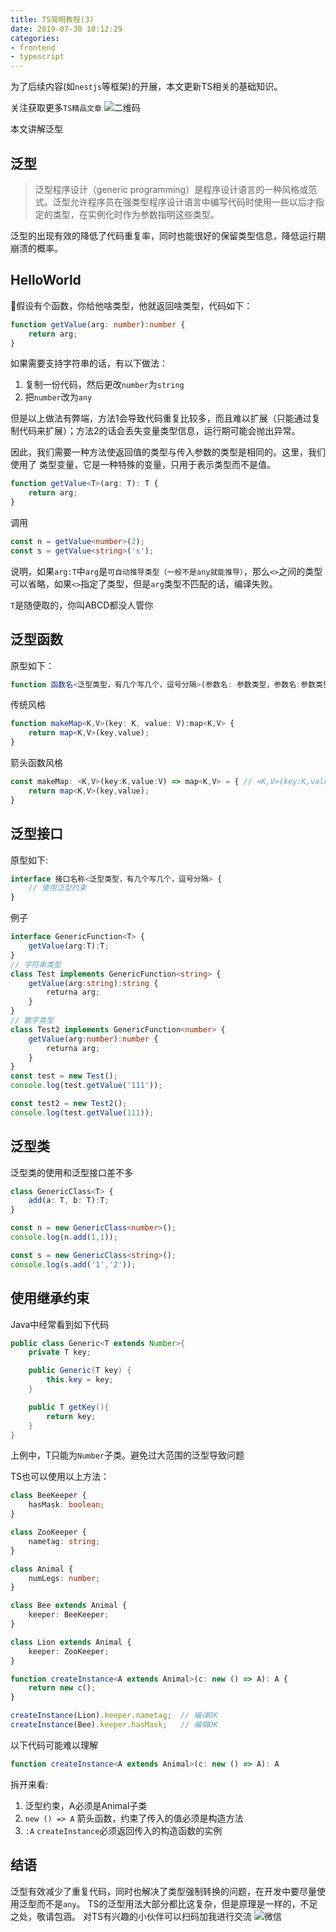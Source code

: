 ```yaml
---
title: TS简明教程(3)
date: 2019-07-30 10:12:29
categories:
- frontend
- typescript
---
```


为了后续内容(如`nestjs`等框架)的开展，本文更新TS相关的基础知识。

关注获取更多`TS精品文章`
![二维码](https://more-happy.ddhigh.com/FuFpZh9QTZVatcBtupR4MtOGPGTJ?imageView2/1/w/200)

本文讲解泛型

## 泛型

> 泛型程序设计（generic programming）是程序设计语言的一种风格或范式。泛型允许程序员在强类型程序设计语言中编写代码时使用一些以后才指定的类型，在实例化时作为参数指明这些类型。

泛型的出现有效的降低了代码重复率，同时也能很好的保留类型信息，降低运行期崩溃的概率。

## HelloWorld

假设有个函数，你给他啥类型，他就返回啥类型，代码如下：

```typescript
function getValue(arg: number):number {
    return arg;
}
```

如果需要支持字符串的话，有以下做法：
1. 复制一份代码，然后更改`number`为`string`
2. 把`number`改为`any`

但是以上做法有弊端，方法1会导致代码重复比较多，而且难以扩展（只能通过复制代码来扩展）；方法2的话会丢失变量类型信息，运行期可能会抛出异常。

因此，我们需要一种方法使返回值的类型与传入参数的类型是相同的。这里，我们使用了 类型变量，它是一种特殊的变量，只用于表示类型而不是值。

```typescript
function getValue<T>(arg: T): T {
    return arg;
}
```

调用

```typescript
const n = getValue<number>(2);
const s = getValue<string>('s');
```

说明，如果`arg:T`中`arg`是`可自动推导类型（一般不是any就能推导）`，那么`<>`之间的类型可以省略，如果`<>`指定了类型，但是`arg`类型不匹配的话，编译失败。

`T`是随便取的，你叫ABCD都没人管你

## 泛型函数

原型如下：

```typescript
function 函数名<泛型类型，有几个写几个，逗号分隔>(参数名: 参数类型，参数名:参数类型):返回值类型
```

传统风格

```typescript
function makeMap<K,V>(key: K, value: V):map<K,V> {
    return map<K,V>(key,value);
}
```

箭头函数风格

```typescript
const makeMap: <K,V>(key:K,value:V) => map<K,V> = { // <K,V>(key:K,value:V) => map<K,V> 类型声明
    return map<K,V>(key,value);
}
```

## 泛型接口

原型如下:

```typescript
interface 接口名称<泛型类型，有几个写几个，逗号分隔> {
    // 使用泛型约束
}
```

例子

```typescript
interface GenericFunction<T> {
    getValue(arg:T):T;
}
// 字符串类型
class Test implements GenericFunction<string> {
    getValue(arg:string):string {
        returna arg;
    }
}
// 数字类型
class Test2 implements GenericFunction<number> {
    getValue(arg:number):number {
        returna arg;
    }
}
const test = new Test();
console.log(test.getValue('111'));

const test2 = new Test2();
console.log(test.getValue(111));

```

## 泛型类

泛型类的使用和泛型接口差不多

```typescript
class GenericClass<T> {
    add(a: T, b: T):T;
}

const n = new GenericClass<number>();
console.log(n.add(1,1));

const s = new GenericClass<string>();
console.log(s.add('1','2'));
```

## 使用继承约束

Java中经常看到如下代码

```java
public class Generic<T extends Number>{
    private T key;

    public Generic(T key) {
        this.key = key;
    }

    public T getKey(){
        return key;
    }
}
```

上例中，T只能为`Number`子类。避免过大范围的泛型导致问题

TS也可以使用以上方法：

```typescript
class BeeKeeper {
    hasMask: boolean;
}

class ZooKeeper {
    nametag: string;
}

class Animal {
    numLegs: number;
}

class Bee extends Animal {
    keeper: BeeKeeper;
}

class Lion extends Animal {
    keeper: ZooKeeper;
}

function createInstance<A extends Animal>(c: new () => A): A {
    return new c();
}

createInstance(Lion).keeper.nametag;  // 编译OK
createInstance(Bee).keeper.hasMask;   // 编辑OK
```

以下代码可能难以理解

```typescript
function createInstance<A extends Animal>(c: new () => A): A
```

拆开来看:

1. <A extends Animal> 泛型约束，A必须是Animal子类
2. `new () => A` 箭头函数，约束了传入的值必须是构造方法
3. `:A` `createInstance`必须返回传入的构造函数的实例

## 结语

泛型有效减少了重复代码，同时也解决了类型强制转换的问题，在开发中要尽量使用泛型而不是`any`。
TS的泛型用法大部分都比这复杂，但是原理是一样的，不足之处，敬请包涵。
对TS有兴趣的小伙伴可以扫码加我进行交流
![微信](https://more-happy.ddhigh.com/Fg5UE615NzZ0dXo6_gUe6qpCJILG?imageView2/1/w/200)